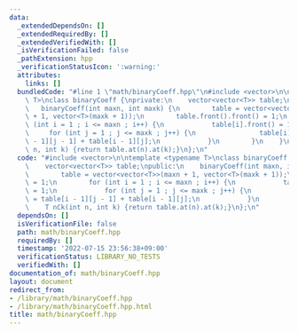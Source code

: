```yaml
---
data:
  _extendedDependsOn: []
  _extendedRequiredBy: []
  _extendedVerifiedWith: []
  _isVerificationFailed: false
  _pathExtension: hpp
  _verificationStatusIcon: ':warning:'
  attributes:
    links: []
  bundledCode: "#line 1 \"math/binaryCoeff.hpp\"\n#include <vector>\n\ntemplate <typename\
    \ T>\nclass binaryCoeff {\nprivate:\n    vector<vector<T>> table;\npublic:\n \
    \   binaryCoeff(int maxn, int maxk) {\n        table = vector<vector<T>>(maxn\
    \ + 1, vector<T>(maxk + 1));\n        table.front().front() = 1;\n        for\
    \ (int i = 1 ; i <= maxn ; i++) {\n            table[i].front() = 1;\n       \
    \     for (int j = 1 ; j <= maxk ; j++) {\n                table[i][j] = table[i\
    \ - 1][j - 1] + table[i - 1][j];\n            }\n        }\n    }\n\n    T nCk(int\
    \ n, int k) {return table.at(n).at(k);}\n};\n"
  code: "#include <vector>\n\ntemplate <typename T>\nclass binaryCoeff {\nprivate:\n\
    \    vector<vector<T>> table;\npublic:\n    binaryCoeff(int maxn, int maxk) {\n\
    \        table = vector<vector<T>>(maxn + 1, vector<T>(maxk + 1));\n        table.front().front()\
    \ = 1;\n        for (int i = 1 ; i <= maxn ; i++) {\n            table[i].front()\
    \ = 1;\n            for (int j = 1 ; j <= maxk ; j++) {\n                table[i][j]\
    \ = table[i - 1][j - 1] + table[i - 1][j];\n            }\n        }\n    }\n\n\
    \    T nCk(int n, int k) {return table.at(n).at(k);}\n};\n"
  dependsOn: []
  isVerificationFile: false
  path: math/binaryCoeff.hpp
  requiredBy: []
  timestamp: '2022-07-15 23:56:38+09:00'
  verificationStatus: LIBRARY_NO_TESTS
  verifiedWith: []
documentation_of: math/binaryCoeff.hpp
layout: document
redirect_from:
- /library/math/binaryCoeff.hpp
- /library/math/binaryCoeff.hpp.html
title: math/binaryCoeff.hpp
---
```

